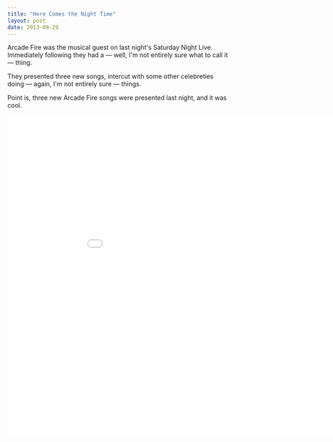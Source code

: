 ```yaml
---
title: "Here Comes the Night Time"
layout: post
date: 2013-09-29
---
```


Arcade Fire was the musical guest on last night's Saturday Night Live.
Immediately following they had a &mdash; well, I'm not entirely sure what to 
call it &mdash; thing.

They presented three new songs, intercut with some other celebreties doing
&mdash; again, I'm not entirely sure &mdash; things.

Point is, three new Arcade Fire songs were presented last night, and it was
cool.

<iframe width="960" height="720" src="//www.youtube.com/embed/_fFAKrIntzY" frameborder="0" allowfullscreen></iframe>
